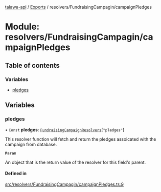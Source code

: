 [talawa-api](../README.md) / [Exports](../modules.md) / resolvers/FundraisingCampagin/campaignPledges

# Module: resolvers/FundraisingCampagin/campaignPledges

## Table of contents

### Variables

- [pledges](resolvers_FundraisingCampagin_campaignPledges.md#pledges)

## Variables

### pledges

• `Const` **pledges**: [`FundraisingCampaignResolvers`](types_generatedGraphQLTypes.md#fundraisingcampaignresolvers)[``"pledges"``]

This resolver function will fetch and return the pledges assoicated with the campaign from database.

**`Param`**

An object that is the return value of the resolver for this field's parent.

#### Defined in

[src/resolvers/FundraisingCampagin/campaignPledges.ts:9](https://github.com/PalisadoesFoundation/talawa-api/blob/4c7d3ea/src/resolvers/FundraisingCampagin/campaignPledges.ts#L9)
